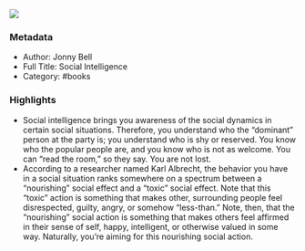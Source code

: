 

![](https://images-na.ssl-images-amazon.com/images/I/41TIRfJoScL._SL2000_.jpg)

### Metadata

- Author: Jonny Bell 
- Full Title: Social Intelligence
- Category: #books

### Highlights

- Social intelligence brings you awareness of the social dynamics in certain social situations. Therefore, you understand who the “dominant” person at the party is; you understand who is shy or reserved. You know who the popular people are, and you know who is not as welcome. You can “read the room,” so they say. You are not lost.
- According to a researcher named Karl Albrecht, the behavior you have in a social situation ranks somewhere on a spectrum between a “nourishing” social effect and a “toxic” social effect. Note that this “toxic” action is something that makes other, surrounding people feel disrespected, guilty, angry, or somehow “less-than.” Note, then, that the “nourishing” social action is something that makes others feel affirmed in their sense of self, happy, intelligent, or otherwise valued in some way. Naturally, you’re aiming for this nourishing social action.
